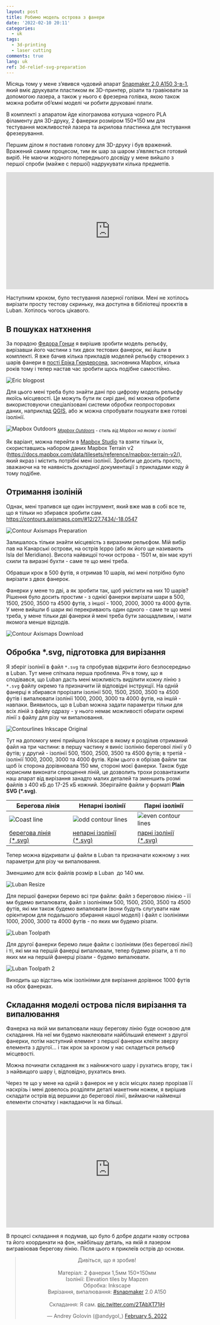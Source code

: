 ```yaml
---
layout: post
title: Робимо модель острова з фанери
date: '2022-02-10 20:11'
categories:
  - uk
tags:
  - 3d-printing
  - laser cutting
comments: true
lang: uk
ref: 3d-relief-svg-preparation
---
```


Місяць тому у мене з’явився чудовий апарат [Snapmaker 2.0 A150 3-в-1](https://snapmaker.com/snapmaker-2/specs), який вміє друкувати пластиком як 3D-принтер, різати та гравіювати за допомогою лазера, а також у нього є фрезерна голівка, якою також можна робити об’ємні моделі чи робити друковані плати.

В комплекті з апаратом йде кілограмова котушка чорного PLA філаменту для 3D-друку, 2 фанерки розміром 150*150 мм для тестування можливостей лазера та акрилова пластинка для тестування фрезерування.

Першим ділом я поставив головку для 3D-друку і був вражений. Вражений самим процесом, тим як шар за шаром з’являється готовий виріб. Не маючи жодного попереднього досвіду у мене вийшло з першої спроби (майже с першої) надрукувати кілька предметів.

<center>
  <iframe width="560" height="315" src="https://www.youtube.com/embed/cX_YODc6Eek" title="YouTube video player" frameborder="0" allow="accelerometer; autoplay; clipboard-write; encrypted-media; gyroscope; picture-in-picture" allowfullscreen></iframe>
</center>

Наступним кроком, було тестування лазерної голівки. Мені не хотілось вирізати просту тестову скриньку, яка доступна в бібліотеці проєктів в Luban. Хотілось чогось цікавого.

## В пошуках натхнення

За порадою [Федора Гонци](https://www.behance.net/gontsa) я вирішив зробити модель рельєфу, вирізавши його частини з тих двох тестових фанерок, які йшли в комплекті. Я вже бачив кілька прикладів моделей рельєфу створених з шарів фанери в [пості Еріка Гюндерсона](https://blog.mapbox.com/3d-laser-printing-maps-in-glowforge-54007f9736e1), засновника Mapbox, кілька років тому і тепер настав час зробити щось подібне самостійно.

![Eric blogpost](/images/2022/02/eric-blogpost.png)

Для цього мені треба було знайти дані про цифрову модель рельєфу якоїсь місцевості. Це можуть бути як сирі дані, які можна обробити використовуючи спеціалізовані системи обробки геопросторових даних, наприклад [QGIS](https://qgis.org/uk/site/), або ж можна спробувати пошукати вже готові ізолінії.

![Mapbox Outdoors](/images/2022/02/mapbox-outdoors.png)
<sub>_[Mapbox Outdoors](https://api.mapbox.com/styles/v1/mapbox/outdoors-v11.html?title=true&accesstoken=pk.eyJ1IjoibWFwYm94IiwiYSI6ImNpejY4M29iazA2Z2gycXA4N2pmbDZmangifQ.-gvE53SD2WrJ6tFX7QHmA#14.46/27.72792/-17.95366/0/1) - стиль від Mapbox на якому є ізолінії_</sub>

Як варіант, можна перейти в [Mapbox Studio](http://studio.mapbox.com) та взяти тільки їх, скориставшись набором даних Mapbox Terrain v2 (<https://docs.mapbox.com/data/tilesets/reference/mapbox-terrain-v2/>), який якраз і містить потрібні мені ізолінії. Зробити це досить просто, зважаючи на те наявність докладної документації з прикладами коду й тому подібне.

## Отримання ізоліній

Однак, мені трапився ще один інструмент, який вже мав в собі все те, що я тільки но збирався зробити сам. <https://contours.axismaps.com/#12/27.7434/-18.0547>

![Contour Axismaps Preparation](/images/2022/02/countour-axismaps-preparation.png)


Залишалось тільки знайти місцевість з виразним рельєфом. Мій вибір пав на Канарські острови, на острів Ієрро (або як його ще називають Isla del Meridiano). Висота найвищої точки острова - 1501 м, він має круті схили та виразні бухти - саме те що мені треба.

Обравши крок в 500 футів, я отримав 10 шарів, які мені потрібно було вирізати з двох фанерок.

Фанерки у мене то дві, а як зробити так, щоб умістити на них 10 шарів? Рішення було досить простим - з однієї фанерки вирізати шари в 500, 1500, 2500, 3500 та 4500 футів, з іншої - 1000, 2000, 3000 та 4000 футів. У мене вийшли б шари які перекривають один одного - саме те що мені треба, у мене тільки дві фанерки й мені треба бути заощадливим, і мати якомога менше відходів.

![Contour Axismaps Download](/images/2022/02/countour-axismaps-download.png)

## Обробка *.svg, підготовка для вирізання

Я зберіг ізолінії в файл `*.svg` та спробував відкрити його безпосередньо в Luban. Тут мене спіткала перша проблема. Річ в тому, що я сподівався, що Luban дасть мені можливість виділити кожну лінію з `*.svg` файлу окремо та призначити їй відповідні інструкції. На одній фанерці я збирався прорізати ізолінії 500, 1500, 2500, 3500 та 4500 футів і випалювати ізолінії 1000, 2000, 3000 та 4000 футів, на іншій - навпаки. Виявилось, що в Luban можна задати параметри тільки для всіх ліній з файлу одразу - у нього немає можливості обирати окремі лінії з файлу для різу чи випалювання.

![Contourlines Inkscape Original](/images/2022/02/contourlines-inkscape-original.png)

Тут на допомогу мені прийшов Inkscape в якому я розділив отриманий файл на три частини: в першу частину я виніс ізолінію берегової лінії у 0 футів; у другий - ізолінії  500, 1500, 2500, 3500 та 4500 футів; в третій - ізолінії 1000, 2000, 3000 та 4000 футів. Крім цього я обрізав файли так щоб їх сторона дорівнювала 150 мм, стороні моєї фанерки. Також буде корисним виконати спрощення ліній, це дозволить трохи розвантажити наш апарат від вирізання занадто малих деталей та зменшить розмі файлів з 400 кБ до 17-25 кБ кожний. Зберігайте файли у форматі **Plain SVG (*.svg)**.

Берегова лінія | Непарні ізолінії | Парні ізолінії
-- | -- | --
![Coast line](/images/2022/02/coast-line.svg) | ![odd contour lines](/images/2022/02/odd-cotour-lines.svg) | ![even contour lines](/images/2022/02/even-contour-lines.svg)
[берегова лінія (*.svg)](/images/2022/02/coast-line.svg) | [непарні ізолінії (*.svg)](/images/2022/02/odd-cotour-lines.svg) | [парні ізолінії (*.svg)](/images/2022/02/even-contour-lines.svg)

Тепер можна відкривати ці файли в Luban та призначати кожному з них параметри для різу чи випалювання.

Зменшимо для всіх файлів розмір в Luban  до 140 мм.

![Luban Resize](/images/2022/02/luban-resize.png)

Для першої фанерки беремо всі три файли: файл з береговою лінією - її ми будемо випалювати, файл з ізолініями 500, 1500, 2500, 3500 та 4500 футів, які ми також будемо випалювати (вони будуть слугувати нам орієнтиром для подальшого збирання нашої моделі) і файл с ізолініями 1000, 2000, 3000 та 4000 футів - по яких ми будемо різати.

![Luban Toolpath](/images/2022/02/luban-toolpath.png)

Для другої фанерки беремо лише файли с ізолініями (без берегової лінії) і ті, які ми на першій фанерці випалювали, тепер будемо різати, а ті по яких ми на першій фанерці різали - будемо випалювати.

![Luban Toolpath 2](/images/2022/02/luban-toolpath-2.png)

Виходить що відстань між ізолініями для вирізання дорівнює 1000 футів на обох фанерках.

## Складання моделі острова після вирізання та випалювання

Фанерка на якій ми випалювали нашу берегову лінію буде основою для складання. На неї ми будемо наклеювати найбільший елемент з другої фанерки, потім наступний елемент з першої фанерки клеїти зверху елемента з другої… і так крок за кроком у нас складеться рельєф місцевості.

Можна починати складання як з найнижчого шару і рухатись вгору, так і з найвищого шару і, відповідно, рухатись вниз.

Через те що у мене на одній з фанерок не у всіх місцях лазер прорізав її наскрізь і мені довелось розділяти деталі макетним ножем, я вирішив складати острів від вершини до берегової лінії, виймаючи найменші елементи спочатку і накладаючи їх на більші.

<center>
  <iframe width="560" height="315" src="https://www.youtube.com/embed/P1e5ME25k6Y" title="YouTube video player"  frameborder="0" allow="accelerometer; autoplay; clipboard-write; encrypted-media; gyroscope; picture-in-picture" allowfullscreen></iframe>
</center>

В процесі складання я подумав, що було б добре додати назву острова та його координати на фон, найбільшу деталь, на якій я лазером вигравіював берегову лінію. Після цього я приклеїв острів до основи.

<center>
<blockquote class="twitter-tweet"><p lang="uk" dir="ltr">Дивіться, що я зробив!<br><br>Матеріал: 2 фанерки 1,5мм 150×150мм<br>Ізолінії: Elevation tiles by Mapzen<br>Обробка: Inkscape<br>Вирізання, випалювання: <a href="https://twitter.com/hashtag/snapmaker?src=hash&amp;ref_src=twsrc%5Etfw">#snapmaker</a> 2.0 A150 <br><br>Складання: Я сам. <a href="https://t.co/2TAbXT71jH">pic.twitter.com/2TAbXT71jH</a></p>&mdash; Andrey Golovin (@andygol_) <a href="https://twitter.com/andygol_/status/1489968188636999683?ref_src=twsrc%5Etfw">February 5, 2022</a></blockquote> <script async src="https://platform.twitter.com/widgets.js" charset="utf-8"></script>
</center>
